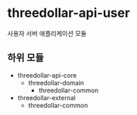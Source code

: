 # threedollar-api-user

사용자 서버 애플리케이션 모듈

## 하위 모듈
- threedollar-api-core
    - threedollar-domain
        - threedollar-common
- threedollar-external
    - threedollar-common
